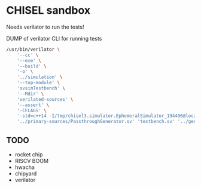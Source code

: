 # CHISEL sandbox

Needs verilator to run the tests!

DUMP of verilator CLI for running tests

```bash
/usr/bin/verilator \
    '--cc' \
    '--exe' \
    '--build' \
    '-o' \
    '../simulation' \
    '--top-module' \
    'svsimTestbench' \
    '--Mdir' \
    'verilated-sources' \
    '--assert' \
    '-CFLAGS' \
    '-std=c++14 -I/tmp/chisel3.simulator.EphemeralSimulator_194496@localhost    localdomain_1844143133500783516/workdir-default -DSVSIM_ENABLE_VERILATOR_SUPPORT' \
    '../primary-sources/PassthroughGenerator.sv' 'testbench.sv' '../generated-sources/c-dpi-bridge.cpp' '../generated-sources/simulation-driver.cpp'
```

## TODO

- rocket chip
- RISCV BOOM
- hwacha
- chipyard
- verilator
